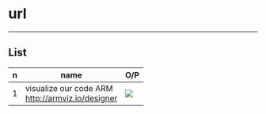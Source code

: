 # url

---

## List
|n|name|O/P|
|-|----|---|
|1|visualize our code ARM<br/>http://armviz.io/designer|<img src="https://i.imgur.com/3blB9To.png">|
